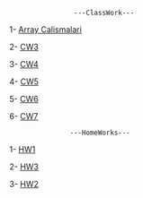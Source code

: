 
                    ---ClassWork---
1- [Array Calismalari](https://hasangulbaba.github.io/firstRepo/Arraycalismalari.html)

2- [CW3](https://hasangulbaba.github.io/firstRepo/inspector.html)

3- [CW4](https://hasangulbaba.github.io/firstRepo/index.html)

4- [CW5](https://hasangulbaba.github.io/firstRepo/CW_5.html)

5- [CW6](https://hasangulbaba.github.io/firstRepo/cw6.html)

6- [CW7](https://hasangulbaba.github.io/firstRepo/CW7/index.html)

                   ---HomeWorks---

1- [HW1](https://hasangulbaba.github.io/firstRepo/HW1.html)

2- [HW3](https://hasangulbaba.github.io/firstRepo/hm3/a.html)

3- [HW2](https://hasangulbaba.github.io/firstRepo/database.html)
